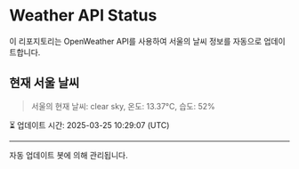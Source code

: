 
# Weather API Status

이 리포지토리는 OpenWeather API를 사용하여 서울의 날씨 정보를 자동으로 업데이트합니다.

## 현재 서울 날씨
> 서울의 현재 날씨: clear sky, 온도: 13.37°C, 습도: 52%

⏳ 업데이트 시간: 2025-03-25 10:29:07 (UTC)

---
자동 업데이트 봇에 의해 관리됩니다.
